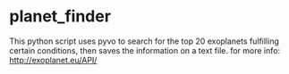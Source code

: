 # planet_finder
This python script uses pyvo to search for the top 20 exoplanets fulfilling certain conditions, then saves the information on a text file.
for more info: http://exoplanet.eu/API/
